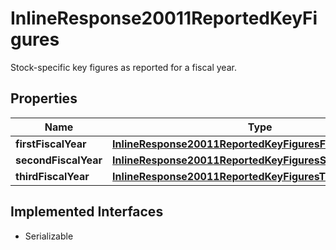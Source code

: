 

# InlineResponse20011ReportedKeyFigures

Stock-specific key figures as reported for a fiscal year.

## Properties

Name | Type | Description | Notes
------------ | ------------- | ------------- | -------------
**firstFiscalYear** | [**InlineResponse20011ReportedKeyFiguresFirstFiscalYear**](InlineResponse20011ReportedKeyFiguresFirstFiscalYear.md) |  |  [optional]
**secondFiscalYear** | [**InlineResponse20011ReportedKeyFiguresSecondFiscalYear**](InlineResponse20011ReportedKeyFiguresSecondFiscalYear.md) |  |  [optional]
**thirdFiscalYear** | [**InlineResponse20011ReportedKeyFiguresThirdFiscalYear**](InlineResponse20011ReportedKeyFiguresThirdFiscalYear.md) |  |  [optional]


## Implemented Interfaces

* Serializable


